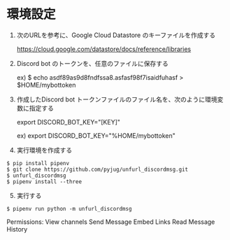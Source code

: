 
# 環境設定

1. 次のURLを参考に、Google Cloud Datastore のキーファイルを作成する

    https://cloud.google.com/datastore/docs/reference/libraries


2. Discord bot のトークンを、任意のファイルに保存する

     ex)
         $ echo asdf89as9d8fndfssa8.asfasf98f7isaidfuhasf > $HOME/mybottoken

3. 作成したDiscord bot トークンファイルのファイル名を、次のように環境変数に指定する


    export DISCORD_BOT_KEY="[KEY]"

    ex)
        export DISCORD_BOT_KEY="%HOME/mybottoken"

4. 実行環境を作成する

```
$ pip install pipenv
$ git clone https://github.com/pyjug/unfurl_discordmsg.git
$ unfurl_discordmsg
$ pipenv install --three
```

5. 実行する


```
$ pipenv run python -m unfurl_discordmsg
```

Permissions:
View channels
Send Message
Embed Links
Read Message History